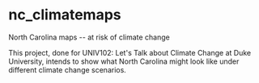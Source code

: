 # nc_climatemaps
North Carolina maps -- at risk of climate change

This project, done for UNIV102: Let's Talk about Climate Change at Duke University, intends to show what North Carolina might look like under different climate change scenarios.
